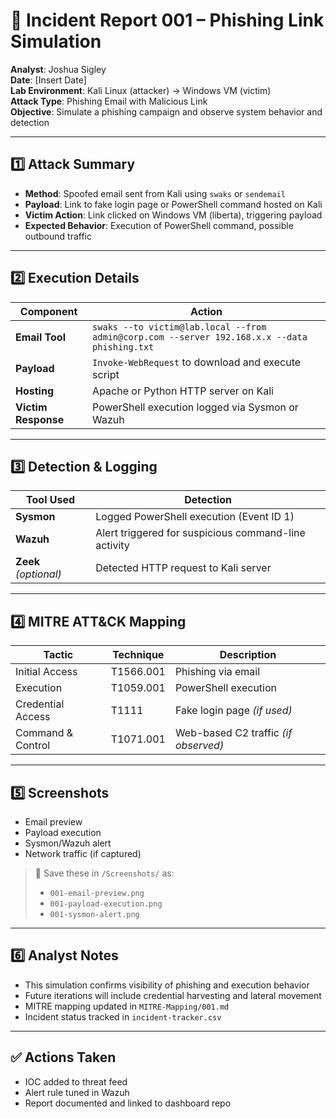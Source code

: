 # 🧪 Incident Report 001 – Phishing Link Simulation

**Analyst**: Joshua Sigley  
**Date**: [Insert Date]  
**Lab Environment**: Kali Linux (attacker) → Windows VM (victim)  
**Attack Type**: Phishing Email with Malicious Link  
**Objective**: Simulate a phishing campaign and observe system behavior and detection

---

## 1️⃣ Attack Summary

- **Method**: Spoofed email sent from Kali using `swaks` or `sendemail`
- **Payload**: Link to fake login page or PowerShell command hosted on Kali
- **Victim Action**: Link clicked on Windows VM (liberta), triggering payload
- **Expected Behavior**: Execution of PowerShell command, possible outbound traffic

---

## 2️⃣ Execution Details

| Component | Action |
|----------|--------|
| **Email Tool** | `swaks --to victim@lab.local --from admin@corp.com --server 192.168.x.x --data phishing.txt`  
| **Payload** | `Invoke-WebRequest` to download and execute script  
| **Hosting** | Apache or Python HTTP server on Kali  
| **Victim Response** | PowerShell execution logged via Sysmon or Wazuh

---

## 3️⃣ Detection & Logging

| Tool Used | Detection |
|-----------|-----------|
| **Sysmon** | Logged PowerShell execution (Event ID 1)  
| **Wazuh** | Alert triggered for suspicious command-line activity  
| **Zeek** *(optional)* | Detected HTTP request to Kali server  

---

## 4️⃣ MITRE ATT&CK Mapping

| Tactic           | Technique       | Description                        |
|------------------|-----------------|------------------------------------|
| Initial Access   | T1566.001       | Phishing via email  
| Execution        | T1059.001       | PowerShell execution  
| Credential Access| T1111           | Fake login page *(if used)*  
| Command & Control| T1071.001       | Web-based C2 traffic *(if observed)*  

---

## 5️⃣ Screenshots

- Email preview  
- Payload execution  
- Sysmon/Wazuh alert  
- Network traffic (if captured)

> 📁 Save these in `/Screenshots/` as:
> - `001-email-preview.png`
> - `001-payload-execution.png`
> - `001-sysmon-alert.png`

---

## 6️⃣ Analyst Notes

- This simulation confirms visibility of phishing and execution behavior  
- Future iterations will include credential harvesting and lateral movement  
- MITRE mapping updated in `MITRE-Mapping/001.md`  
- Incident status tracked in `incident-tracker.csv`

---

## ✅ Actions Taken

- IOC added to threat feed  
- Alert rule tuned in Wazuh  
- Report documented and linked to dashboard repo
